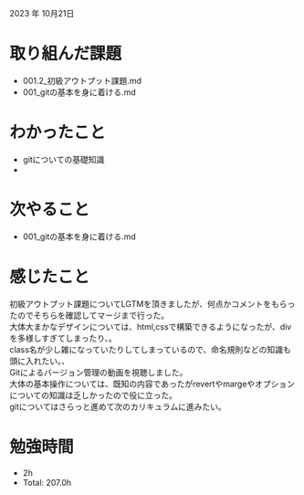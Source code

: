 2023 年 10月21日

# 取り組んだ課題
- 001.2_初級アウトプット課題.md
- 001_gitの基本を身に着ける.md

# わかったこと
- gitについての基礎知識
- 

# 次やること
- 001_gitの基本を身に着ける.md

# 感じたこと
初級アウトプット課題についてLGTMを頂きましたが、何点かコメントをもらったのでそちらを確認してマージまで行った。<br>
大体大まかなデザインについては、html,cssで構築できるようになったが、divを多様しすぎてしまったり、。<br>
class名が少し雑になっていたりしてしまっているので、命名規則などの知識も頭に入れたい。、<br>
Gitによるバージョン管理の動画を視聴しました。<br>
大体の基本操作については、既知の内容であったがrevertやmargeやオプションについての知識は乏しかったので役に立った。<br>
gitについてはさらっと進めて次のカリキュラムに進みたい。

# 勉強時間
-  2h
- Total: 207.0h
